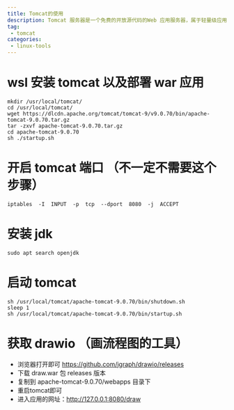 ```yaml
---
title: Tomcat的使用
description: Tomcat 服务器是一个免费的开放源代码的Web 应用服务器，属于轻量级应用服务器，在中小型系统和并发访问用户不是很多的场合下被普遍使用，是开发和调试JSP 程序的首选。
tag:
 - tomcat
categories:
 - linux-tools
---
```


# wsl 安装 tomcat 以及部署 war 应用

	mkdir /usr/local/tomcat/
	cd /usr/local/tomcat/
	wget https://dlcdn.apache.org/tomcat/tomcat-9/v9.0.70/bin/apache-tomcat-9.0.70.tar.gz
	tar -zxvf apache-tomcat-9.0.70.tar.gz
	cd apache-tomcat-9.0.70
	sh ./startup.sh

# 开启 tomcat 端口 （不一定不需要这个步骤）
	iptables  -I  INPUT  -p  tcp  --dport  8080  -j  ACCEPT

# 安装 jdk
	sudo apt search openjdk

# 启动 tomcat
	sh /usr/local/tomcat/apache-tomcat-9.0.70/bin/shutdown.sh
	sleep 1
	sh /usr/local/tomcat/apache-tomcat-9.0.70/bin/startup.sh

# 获取 drawio  （画流程图的工具）
 - 浏览器打开即可 https://github.com/jgraph/drawio/releases
 - 下载 draw.war 包 releases 版本
 - 复制到 apache-tomcat-9.0.70/webapps 目录下
 - 重启tomcat即可
 - 进入应用的网址：http://127.0.0.1:8080/draw
